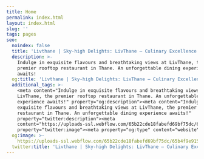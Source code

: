 ```yaml
---
title: Home
permalink: index.html
layout: index.html
slug: ''
tags: pages
seo:
  noindex: false
  title: 'Livthane | Sky-high Delights: LivThane – Culinary Excellence with a View!'
  description: >-
    Indulge in exquisite flavours and breathtaking views at LivThane, the
    premier rooftop restaurant in Thane. An unforgettable dining experience
    awaits!
  og:title: 'Livthane | Sky-high Delights: LivThane – Culinary Excellence with a View!'
  additional_tags: >-
    <meta content="Indulge in exquisite flavours and breathtaking views at
    LivThane, the premier rooftop restaurant in Thane. An unforgettable dining
    experience awaits!" property="og:description"><meta content="Indulge in
    exquisite flavours and breathtaking views at LivThane, the premier rooftop
    restaurant in Thane. An unforgettable dining experience awaits!"
    property="twitter:description"><meta
    content="https://uploads-ssl.webflow.com/65b22cde18fabefd69bf75dc/65b4f9e915a1fb486ef77293_homee.png"
    property="twitter:image"><meta property="og:type" content="website">
  og:image: >-
    https://uploads-ssl.webflow.com/65b22cde18fabefd69bf75dc/65b4f9e915a1fb486ef77293_homee.png
  twitter:title: 'Livthane | Sky-high Delights: LivThane – Culinary Excellence with a View!'
---
```




